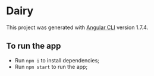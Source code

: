 # Dairy

This project was generated with [Angular CLI](https://github.com/angular/angular-cli) version 1.7.4.

## To run the app

- Run `npm i` to install dependencies;
- Run `npm start` to run the app;
